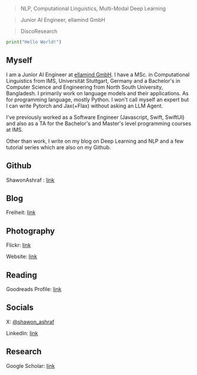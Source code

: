 > NLP, Computational Linguistics, Multi-Modal Deep Learning

> Junior AI Engineer, ellamind GmbH

> DiscoResearch


```python
print("Hello World!")
```


## Myself
I am a Junior AI Engineer at [ellamind GmbH](https://ellamind.com/en/). I have a MSc. in Computational Linguistics from IMS, Universität Stuttgart, Germany and a Bachelor's in Computer Science and Engineering from North South University, Bangladesh. I primarily work on language models and their applications. As for programming language, mostly Python. I won't call myself an expert but I can write Pytorch and Jax(+Flax) without asking an LLM Agent. 

I've previously worked as a Software Engineer (Javascript, Swift, SwiftUI) and also as a TA for the Bachelor's and Master's level programming courses at IMS.

Other than work, I write on my blog on Deep Learning and NLP and a few tutorial series which are also on my Github.

## Github
ShawonAshraf : [link](https://github.com/ShawonAshraf)

## Blog
Freiheit: [link](https://blog.shawonashraf.com/)

## Photography
Flickr: [link](https://www.flickr.com/photos/rockash93/)

Website: [link](https://shawonashraf.myportfolio.com/)

## Reading
Goodreads Profile: [link](https://www.goodreads.com/review/list/45256672?shelf=currently-reading)

## Socials
X: [@shawon_ashraf](https://twitter.com/shawon_ashraf)

LinkedIn: [link](https://www.linkedin.com/in/shawon-ashraf-96162763/)


## Research
Google Scholar: [link](https://scholar.google.de/citations?user=oBUTqt8AAAAJ&hl=en)

